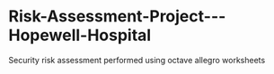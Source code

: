 # Risk-Assessment-Project---Hopewell-Hospital
Security risk assessment performed using octave allegro worksheets
